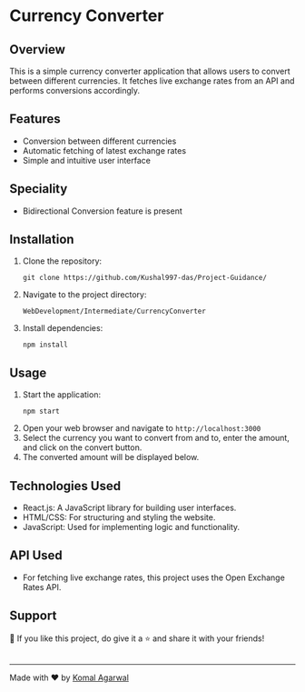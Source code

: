 # Currency Converter

## Overview

This is a simple currency converter application that allows users to convert between different currencies. It fetches live exchange rates from an API and performs conversions accordingly.

## Features

- Conversion between different currencies
- Automatic fetching of latest exchange rates
- Simple and intuitive user interface

## Speciality

- Bidirectional Conversion feature is present

## Installation

1. Clone the repository:
   ```
   git clone https://github.com/Kushal997-das/Project-Guidance/
   ```
2. Navigate to the project directory:
   ```
   WebDevelopment/Intermediate/CurrencyConverter
   ```
3. Install dependencies:
   ```
   npm install
   ```
   
## Usage

1. Start the application:
   ```
   npm start
   ```
2. Open your web browser and navigate to `http://localhost:3000`
3. Select the currency you want to convert from and to, enter the amount, and click on the convert button.
4. The converted amount will be displayed below.

## Technologies Used

- React.js: A JavaScript library for building user interfaces.
- HTML/CSS: For structuring and styling the website.
- JavaScript: Used for implementing logic and functionality.

## API Used

- For fetching live exchange rates, this project uses the Open Exchange Rates API. 

## Support

💙 If you like this project, do give it a ⭐ and share it with your friends!<br><br>

---

Made with ❤️ by [Komal Agarwal](https://github.com/komal-agarwal5) <br><br>
